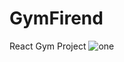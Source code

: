 # GymFirend
React Gym Project
![one](https://user-images.githubusercontent.com/113417370/232724434-788a48d5-5507-4330-8cb3-048abaab7e3f.png)

